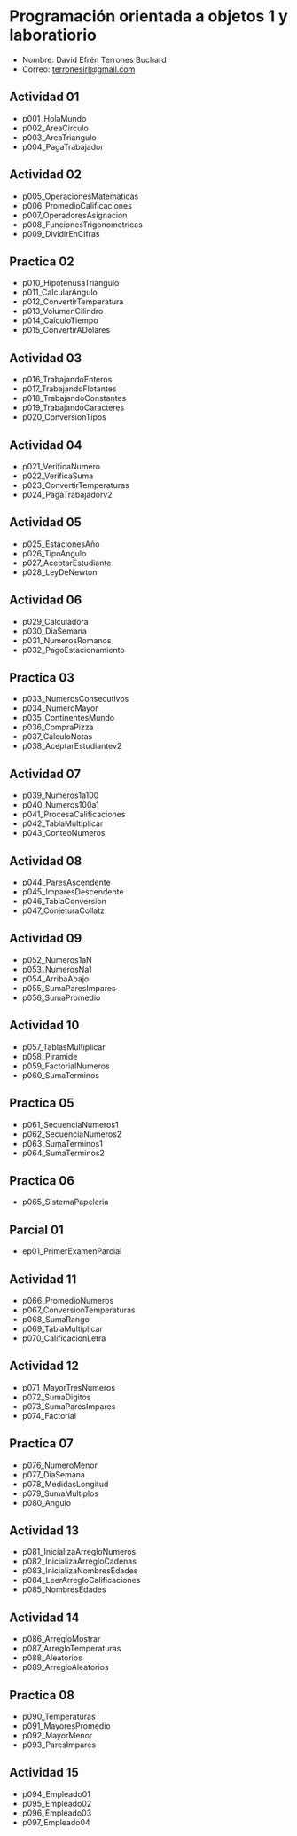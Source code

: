 # Programación orientada a objetos 1 y laboratiorio

- Nombre: David Efrén Terrones Buchard
- Correo: <terronesirl@gmail.com>

## Actividad 01

- p001_HolaMundo
- p002_AreaCirculo
- p003_AreaTriangulo
- p004_PagaTrabajador

## Actividad 02

- p005_OperacionesMatematicas
- p006_PromedioCalificaciones
- p007_OperadoresAsignacion
- p008_FuncionesTrigonometricas
- p009_DividirEnCifras

## Practica 02

- p010_HipotenusaTriangulo
- p011_CalcularAngulo
- p012_ConvertirTemperatura
- p013_VolumenCilindro
- p014_CalculoTiempo
- p015_ConvertirADolares

## Actividad 03

- p016_TrabajandoEnteros
- p017_TrabajandoFlotantes
- p018_TrabajandoConstantes
- p019_TrabajandoCaracteres
- p020_ConversionTipos

## Actividad 04

- p021_VerificaNumero
- p022_VerificaSuma
- p023_ConvertirTemperaturas
- p024_PagaTrabajadorv2

## Actividad 05

- p025_EstacionesAño
- p026_TipoAngulo
- p027_AceptarEstudiante
- p028_LeyDeNewton

## Actividad 06

- p029_Calculadora
- p030_DiaSemana
- p031_NumerosRomanos
- p032_PagoEstacionamiento

## Practica 03

- p033_NumerosConsecutivos
- p034_NumeroMayor
- p035_ContinentesMundo
- p036_CompraPizza
- p037_CalculoNotas
- p038_AceptarEstudiantev2

## Actividad 07

- p039_Numeros1a100
- p040_Numeros100a1
- p041_ProcesaCalificaciones
- p042_TablaMultiplicar
- p043_ConteoNumeros

## Actividad 08

- p044_ParesAscendente
- p045_ImparesDescendente
- p046_TablaConversion
- p047_ConjeturaCollatz

## Actividad 09

- p052_Numeros1aN
- p053_NumerosNa1
- p054_ArribaAbajo
- p055_SumaParesImpares
- p056_SumaPromedio

## Actividad 10

- p057_TablasMultiplicar
- p058_Piramide
- p059_FactorialNumeros
- p060_SumaTerminos

## Practica 05

- p061_SecuenciaNumeros1
- p062_SecuenciaNumeros2
- p063_SumaTerminos1
- p064_SumaTerminos2

## Practica 06

- p065_SistemaPapeleria

## Parcial 01

- ep01_PrimerExamenParcial

## Actividad 11

- p066_PromedioNumeros
- p067_ConversionTemperaturas
- p068_SumaRango
- p069_TablaMultiplicar
- p070_CalificacionLetra

## Actividad 12

- p071_MayorTresNumeros
- p072_SumaDigitos
- p073_SumaParesImpares
- p074_Factorial

## Practica 07

- p076_NumeroMenor
- p077_DiaSemana
- p078_MedidasLongitud
- p079_SumaMultiplos
- p080_Angulo

## Actividad 13

- p081_InicializaArregloNumeros
- p082_InicializaArregloCadenas
- p083_InicializaNombresEdades
- p084_LeerArregloCalificaciones
- p085_NombresEdades

## Actividad 14

- p086_ArregloMostrar
- p087_ArregloTemperaturas
- p088_Aleatorios
- p089_ArregloAleatorios

## Practica 08

- p090_Temperaturas
- p091_MayoresPromedio
- p092_MayorMenor
- p093_ParesImpares

## Actividad 15

- p094_Empleado01
- p095_Empleado02
- p096_Empleado03
- p097_Empleado04
